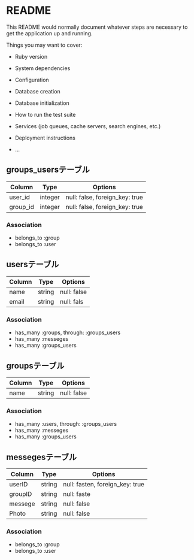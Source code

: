 # README

This README would normally document whatever steps are necessary to get the
application up and running.

Things you may want to cover:

* Ruby version

* System dependencies

* Configuration

* Database creation

* Database initialization

* How to run the test suite

* Services (job queues, cache servers, search engines, etc.)

* Deployment instructions

* ...



## groups_usersテーブル

|Column|Type|Options|
|------|----|-------|
|user_id|integer|null: false, foreign_key: true|
|group_id|integer|null: false, foreign_key: true|

### Association
- belongs_to :group
- belongs_to :user


## usersテーブル
|Column|Type|Options|
|------|----|-------|
|name|string|null: false|
|email|string|null: fals|

### Association
- has_many :groups, through:  :groups_users
- has_many :messeges
- has_many :groups_users


## groupsテーブル
|Column|Type|Options|
|------|----|-------|
|name|string|null: false|

### Association
- has_many :users, through: :groups_users
- has_many :messeges
- has_many :groups_users


## messegesテーブル
|Column|Type|Options|
|------|----|-------|
|userID|string|null: fasten, foreign_key: true|
|groupID|string|null: faste|
|messege|string|null: false|
|Photo|string|null: false|

### Association
- belongs_to :group
- belongs_to :user
